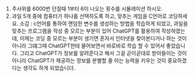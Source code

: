 1. 주사위를 6000번 던질때 1부터 6이 나오는 횟수를 시뮬레이션 하시오.
2. 과일 5개 중에 컴퓨터가 하나를 선택하도록 하고, 맞추는 게임을 C언어로 코딩하세요.
소감 : c언어를 통하여 랜덤한 변수를 생성하는 방법을 학습하게 되었고, 과일을 맞추는 프로그램을 작성 중 모르는 부분이 있어 ChatGPT를 활용하여 작성하였는데, 이제는 코딩 중 모르는 부분이 생기면 혼자서 인터넷을 찾아본다거나 하는 것이 아니라 그떄그때 ChatGPT한테 물어보면서 바로바로 학습 할 수 있어서 좋았습니다. 그리고 ChatGPT가 정보를 알려준다고 해서 그걸 곧이곧대로 받아들이는 것이 아니라 ChatGPT가 제공하는 정보를 분별할 줄 아는 능력을 키우는 것이 중요하겠다는 생각도 하게 되었습니더.
